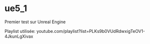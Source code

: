 # ue5_1
 Premier test sur Unreal Engine

Playlist utilisée: youtube.com/playlist?list=PLKs9b0VUdRdwxigTeOV1-4JkunLgXivax